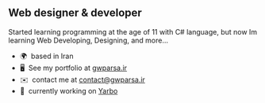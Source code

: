 Web designer & developer
------------------------

Started learning programming at the age of 11 with C# language, but now Im learning Web Developing, Designing, and more...

* 🌍  based in Iran
* 🖥️  See my portfolio at [gwparsa.ir](https://gwparsa.ir)
* ✉️  contact me at [contact@gwparsa.ir](mailto:contact@gwparsa.ir)
* 🚀  currently working on [Yarbo](https://yarbo.ir)
